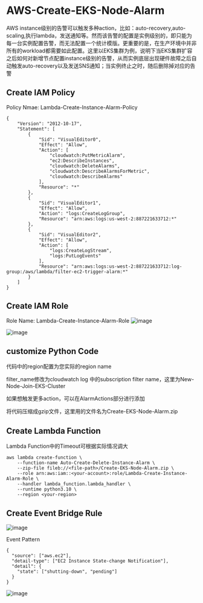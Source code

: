 # AWS-Create-EKS-Node-Alarm
AWS instance级别的告警可以触发多种action，比如：auto-recovery,auto-scaling,执行lambda，发送通知等。然而该告警的配置是实例级别的，即只能为每一台实例配置告警，而无法配置一个统计模版。更重要的是，在生产环境中并非所有的workload都需要如此配置。这里以EKS集群为例，说明下当EKS集群扩容之后如何对新增节点配置instance级别的告警，从而实例底层出现硬件故障之后自动触发auto-recovery以及发送SNS通知；当实例终止之时，随后删除掉对应的告警


## Create IAM Policy 
Policy Nmae: Lambda-Create-Instance-Alarm-Policy
```
{
    "Version": "2012-10-17",
    "Statement": [
        {
            "Sid": "VisualEditor0",
            "Effect": "Allow",
            "Action": [
                "cloudwatch:PutMetricAlarm",
                "ec2:DescribeInstances",
                "cloudwatch:DeleteAlarms",
                "cloudwatch:DescribeAlarmsForMetric",
                "cloudwatch:DescribeAlarms"
            ],
            "Resource": "*"
        },
        {
            "Sid": "VisualEditor1",
            "Effect": "Allow",
            "Action": "logs:CreateLogGroup",
            "Resource": "arn:aws:logs:us-west-2:887221633712:*"
        },
        {
            "Sid": "VisualEditor2",
            "Effect": "Allow",
            "Action": [
                "logs:CreateLogStream",
                "logs:PutLogEvents"
            ],
            "Resource": "arn:aws:logs:us-west-2:887221633712:log-group:/aws/lambda/filter-ec2-trigger-alarm:*"
        }
    ]
}
```

## Create IAM Role 
Role Name: Lambda-Create-Instance-Alarm-Role
![image](https://github.com/user-attachments/assets/64b99973-955c-4e36-aaa6-bfd3e3501f7c)

![image](https://github.com/user-attachments/assets/8977d18a-e938-49e7-8038-4ede1e021fa1)


## customize Python Code
代码中的region配置为您实际的region name

filter_name修改为cloudwatch log 中的subscription filter name，这里为New-Node-Join-EKS-Cluster

如果想触发更多action，可以在AlarmActions部分进行添加

将代码压缩成gzip文件，这里用的文件名为Create-EKS-Node-Alarm.zip

## Create Lambda Function

Lambda Function中的Timeout可根据实际情况调大
```
aws lambda create-function \
    --function-name Auto-Create-Delete-Instance-Alarm \
    --zip-file fileb://<file-path>/Create-EKS-Node-Alarm.zip \
    --role arn:aws:iam::<your-account>:role/Lambda-Create-Instance-Alarm-Role \
    --handler lambda_function.lambda_handler \
    --runtime python3.10 \
    --region <your-region>
```


## Create Event Bridge Rule

![image](https://github.com/user-attachments/assets/662422e0-f6a0-462a-8df8-9b9ebf8d137d)

Event Pattern
```
{
  "source": ["aws.ec2"],
  "detail-type": ["EC2 Instance State-change Notification"],
  "detail": {
    "state": ["shutting-down", "pending"]
  }
}
```

![image](https://github.com/user-attachments/assets/848acebe-5689-4e50-a9e2-b227e7e5014a)


